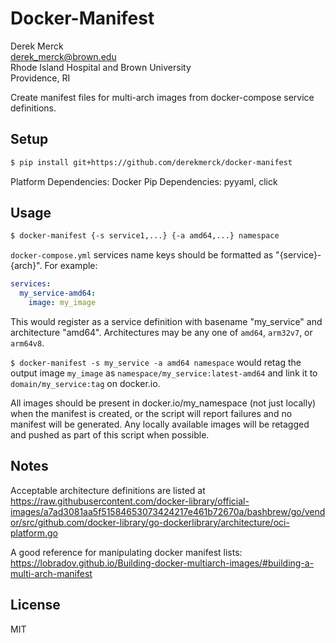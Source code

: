 Docker-Manifest
==========================

Derek Merck  
<derek_merck@brown.edu>  
Rhode Island Hospital and Brown University  
Providence, RI  

Create manifest files for multi-arch images from docker-compose service definitions.

## Setup

```bash
$ pip install git+https://github.com/derekmerck/docker-manifest
```

Platform Dependencies:  Docker
Pip Dependencies:  pyyaml, click

## Usage

```bash
$ docker-manifest {-s service1,...} {-a amd64,...} namespace
```

`docker-compose.yml` services name keys should be formatted as "{service}-{arch}".  For example:

```yaml
services:
  my_service-amd64:
    image: my_image
```

This would register as a service definition with basename "my_service" and architecture "amd64".
Architectures may be any one of `amd64`, `arm32v7`, or `arm64v8`.

`$ docker-manifest -s my_service -a amd64 namespace` would retag the output image `my_image` as
`namespace/my_service:latest-amd64` and link it to `domain/my_service:tag` on docker.io.

All images should be present in docker.io/my_namespace (not just locally) when the manifest is
created, or the script will report failures and no manifest will be generated.  Any locally available
images will be retagged and pushed as part of this script when possible.

## Notes

Acceptable architecture definitions are listed at
<https://raw.githubusercontent.com/docker-library/official-images/a7ad3081aa5f51584653073424217e461b72670a/bashbrew/go/vendor/src/github.com/docker-library/go-dockerlibrary/architecture/oci-platform.go>

A good reference for manipulating docker manifest lists:
<https://lobradov.github.io/Building-docker-multiarch-images/#building-a-multi-arch-manifest>

## License

MIT
